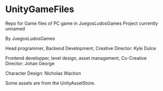 # UnityGameFiles
Repo for Game files of PC game in JuegosLudosGames
Project currently unnamed

By JuegosLudosGames
  
  Head programmer, Backend Development, Creative Director: Kyle Dulce
  
  Frontend developper, level design, asset management, Co-Creative Director: Johan George
  
  Character Design: Nicholas Wachon
  
Some assets are from the UnityAssetStore.
